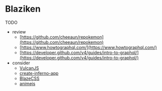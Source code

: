 # Blaziken

TODO
- review 
  - [https://github.com/cheeaun/repokemon](https://github.com/cheeaun/repokemon)
  - [https://www.howtographql.com/](https://www.howtographql.com/)
  - [https://developer.github.com/v4/guides/intro-to-graphql/](https://developer.github.com/v4/guides/intro-to-graphql/)
- consider
  - [VulcanJS](https://github.com/VulcanJS/Vulcan)
  - [create-inferno-app](https://github.com/infernojs/create-inferno-app)
  - [BlazeCSS](https://github.com/BlazeCSS/Blaze)
  - [animejs](https://github.com/juliangarnier/anime)
